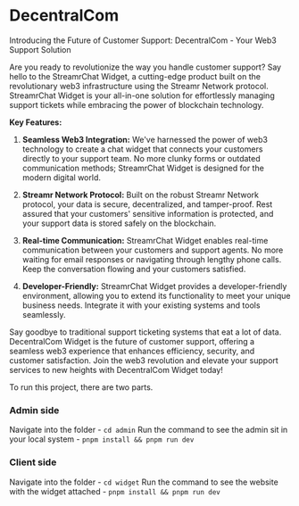 # DecentralCom

Introducing the Future of Customer Support: DecentralCom - Your Web3 Support Solution

Are you ready to revolutionize the way you handle customer support? Say hello to the StreamrChat Widget, a cutting-edge product built on the revolutionary web3 infrastructure using the Streamr Network protocol. StreamrChat Widget is your all-in-one solution for effortlessly managing support tickets while embracing the power of blockchain technology.

**Key Features:**

1. **Seamless Web3 Integration:** We've harnessed the power of web3 technology to create a chat widget that connects your customers directly to your support team. No more clunky forms or outdated communication methods; StreamrChat Widget is designed for the modern digital world.

2. **Streamr Network Protocol:** Built on the robust Streamr Network protocol, your data is secure, decentralized, and tamper-proof. Rest assured that your customers' sensitive information is protected, and your support data is stored safely on the blockchain.

3. **Real-time Communication:** StreamrChat Widget enables real-time communication between your customers and support agents. No more waiting for email responses or navigating through lengthy phone calls. Keep the conversation flowing and your customers satisfied.
   
4. **Developer-Friendly:** StreamrChat Widget provides a developer-friendly environment, allowing you to extend its functionality to meet your unique business needs. Integrate it with your existing systems and tools seamlessly.

Say goodbye to traditional support ticketing systems that eat a lot of data. DecentralCom Widget is the future of customer support, offering a seamless web3 experience that enhances efficiency, security, and customer satisfaction. Join the web3 revolution and elevate your support services to new heights with DecentralCom Widget today!


To run this project, there are two parts. 
### Admin side
Navigate into the folder - `cd admin`
Run the command to see the admin sit in your local system - `pnpm install && pnpm run dev`

### Client side
Navigate into the folder - `cd widget`
Run the command to see the website with the widget attached - `pnpm install && pnpm run dev`

